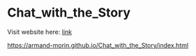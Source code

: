 # Chat_with_the_Story
Visit website here: [link](https://armand-morin.github.io/Chat_with_the_Story/index.html)

https://armand-morin.github.io/Chat_with_the_Story/index.html
